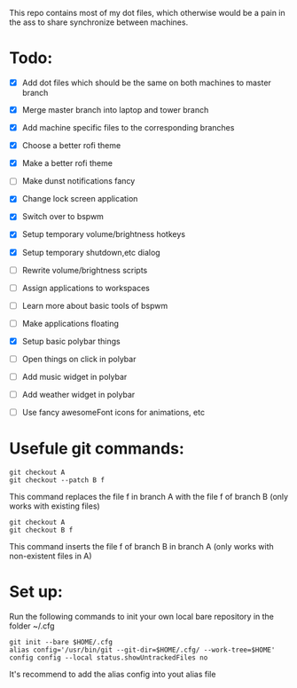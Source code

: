 This repo contains most of my dot files, which otherwise would be a pain in the
ass to share synchronize between machines.


# Todo:

* [x] Add dot files which should be the same on both machines to master branch
* [x] Merge master branch into laptop and tower branch
* [x] Add machine specific files to the corresponding branches

* [x] Choose a better rofi theme
* [x] Make a better rofi theme

* [ ] Make dunst notifications fancy

* [x] Change lock screen application

* [x] Switch over to bspwm
* [x] Setup temporary volume/brightness hotkeys
* [x] Setup temporary shutdown,etc dialog
* [ ] Rewrite volume/brightness scripts
* [ ] Assign applications to workspaces
* [ ] Learn more about basic tools of bspwm
* [ ] Make applications floating

* [x] Setup basic polybar things
* [ ] Open things on click in polybar
* [ ] Add music widget in polybar
* [ ] Add weather widget in polybar
* [ ] Use fancy awesomeFont icons for animations, etc



# Usefule git commands:

```
git checkout A
git checkout --patch B f
```

This command replaces the file f in branch A with the file f of branch B
(only works with existing files)

```
git checkout A
git checkout B f
```

This command inserts the file f of branch B in branch A 
(only works with non-existent files in A)

# Set up:

Run the following commands to init your own local bare repository in the folder
~/.cfg

```
git init --bare $HOME/.cfg
alias config='/usr/bin/git --git-dir=$HOME/.cfg/ --work-tree=$HOME'
config config --local status.showUntrackedFiles no
```

It's recommend to add the alias config into yout alias file
